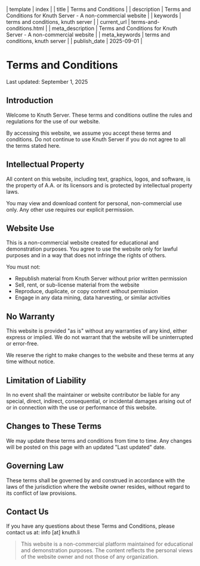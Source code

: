 | template | index |
| title | Terms and Conditions |
| description | Terms and Conditions for Knuth Server - A non-commercial website |
| keywords | terms and conditions, knuth server |
| current_url | terms-and-conditions.html |
| meta_description | Terms and Conditions for Knuth Server - A non-commercial website |
| meta_keywords | terms and conditions, knuth server |
| publish_date | 2025-09-01 |

# Terms and Conditions

Last updated: September 1, 2025

## Introduction

Welcome to Knuth Server. These terms and conditions outline the rules and regulations for the use of our website.

By accessing this website, we assume you accept these terms and conditions. Do not continue to use Knuth Server if you do not agree to all the terms stated here.

## Intellectual Property

All content on this website, including text, graphics, logos, and software, is the property of A.A. or its licensors and is protected by intellectual property laws.

You may view and download content for personal, non-commercial use only. Any other use requires our explicit permission.

## Website Use

This is a non-commercial website created for educational and demonstration purposes. You agree to use the website only for lawful purposes and in a way that does not infringe the rights of others.

You must not:

- Republish material from Knuth Server without prior written permission
- Sell, rent, or sub-license material from the website
- Reproduce, duplicate, or copy content without permission
- Engage in any data mining, data harvesting, or similar activities

## No Warranty

This website is provided "as is" without any warranties of any kind, either express or implied. We do not warrant that the website will be uninterrupted or error-free.

We reserve the right to make changes to the website and these terms at any time without notice.

## Limitation of Liability

In no event shall the maintainer or website contributor be liable for any special, direct, indirect, consequential, or incidental damages arising out of or in connection with the use or performance of this website.

## Changes to These Terms

We may update these terms and conditions from time to time. Any changes will be posted on this page with an updated "Last updated" date.

## Governing Law

These terms shall be governed by and construed in accordance with the laws of the jurisdiction where the website owner resides, without regard to its conflict of law provisions.

## Contact Us

If you have any questions about these Terms and Conditions, please contact us at: info [at] knuth.li

> This website is a non-commercial platform maintained for educational and demonstration purposes. The content reflects the personal views of the website owner and not those of any organization.

